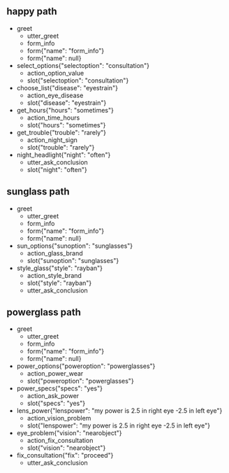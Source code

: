 ## happy path
* greet
  - utter_greet
  - form_info
  - form{"name": "form_info"}
  - form{"name": null}
* select_options{"selectoption": "consultation"}
  - action_option_value
  - slot{"selectoption": "consultation"}
* choose_list{"disease": "eyestrain"}
  - action_eye_disease
  - slot{"disease": "eyestrain"}
* get_hours{"hours": "sometimes"}
  - action_time_hours 
  - slot{"hours": "sometimes"}
* get_trouble{"trouble": "rarely"} 
  - action_night_sign
  - slot{"trouble": "rarely"}
* night_headlight{"night": "often"}
  - utter_ask_conclusion
  - slot{"night": "often"} 

## sunglass path
* greet
  - utter_greet
  - form_info
  - form{"name": "form_info"}
  - form{"name": null}
* sun_options{"sunoption": "sunglasses"}
  - action_glass_brand
  - slot{"sunoption": "sunglasses"}  
* style_glass{"style": "rayban"}  
  - action_style_brand
  - slot{"style": "rayban"}
  - utter_ask_conclusion
  
## powerglass path
* greet
  - utter_greet
  - form_info
  - form{"name": "form_info"}
  - form{"name": null}
* power_options{"poweroption": "powerglasses"}
  - action_power_wear
  - slot{"poweroption": "powerglasses"}  
* power_specs{"specs": "yes"}
  - action_ask_power
  - slot{"specs": "yes"}
* lens_power{"lenspower": "my power is 2.5 in right eye -2.5 in left eye"}
  - action_vision_problem 
  - slot{"lenspower": "my power is 2.5 in right eye -2.5 in left eye"}  
* eye_problem{"vision": "nearobject"}
  - action_fix_consultation
  - slot{"vision": "nearobject"}
* fix_consultation{"fix": "proceed"}
  - utter_ask_conclusion 


 
